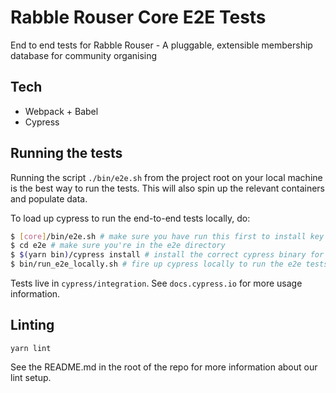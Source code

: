 # Rabble Rouser Core E2E Tests

End to end tests for Rabble Rouser - A pluggable, extensible membership database for community organising

## Tech

 * Webpack + Babel
 * Cypress

## Running the tests

Running the script `./bin/e2e.sh` from the project root on your local machine is the best way to run the tests. This will also spin up the relevant containers and populate data.

To load up cypress to run the end-to-end tests locally, do:

```sh
$ [core]/bin/e2e.sh # make sure you have run this first to install key dependencies
$ cd e2e # make sure you're in the e2e directory
$ $(yarn bin)/cypress install # install the correct cypress binary for your system (if not linux)
$ bin/run_e2e_locally.sh # fire up cypress locally to run the e2e tests
```

Tests live in `cypress/integration`.  See `docs.cypress.io` for more usage information.

## Linting

`yarn lint`

See the README.md in the root of the repo for more information about our lint setup.
